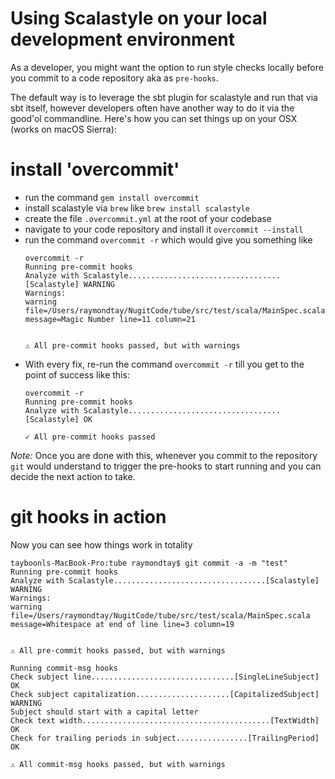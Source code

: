 # Using Scalastyle on your local development environment

As a developer, you might want the option to run style checks locally before
you commit to a code repository aka as `pre-hooks`.

The default way is to leverage the sbt plugin for scalastyle and run that via
sbt itself, however developers often have another way to do it via the good'ol
commandline. Here's how you can set things up on your OSX (works on macOS
Sierra):

# install 'overcommit'

* run the command `gem install overcommit`
* install scalastyle via `brew` like `brew install scalastyle`
* create the file `.overcommit.yml` at the root of your codebase
* navigate to your code repository and install it `overcommit --install`
* run the command `overcommit -r` which would give you something like
  ```
  overcommit -r
  Running pre-commit hooks
  Analyze with Scalastyle..................................[Scalastyle] WARNING
  Warnings:
  warning file=/Users/raymondtay/NugitCode/tube/src/test/scala/MainSpec.scala message=Magic Number line=11 column=21
  
  
  ⚠ All pre-commit hooks passed, but with warnings
  ```
* With every fix, re-run the command `overcommit -r` till you get to the point
  of success like this:
  ```
  overcommit -r
  Running pre-commit hooks
  Analyze with Scalastyle..................................[Scalastyle] OK
  
  ✓ All pre-commit hooks passed
  ```

*Note:* Once you are done with this, whenever you commit to the repository
`git` would understand to trigger the pre-hooks to start running and you can
decide the next action to take.

# git hooks in action

Now you can see how things work in totality
```
tayboonls-MacBook-Pro:tube raymondtay$ git commit -a -m "test"
Running pre-commit hooks
Analyze with Scalastyle..................................[Scalastyle] WARNING
Warnings:
warning file=/Users/raymondtay/NugitCode/tube/src/test/scala/MainSpec.scala message=Whitespace at end of line line=3 column=19


⚠ All pre-commit hooks passed, but with warnings

Running commit-msg hooks
Check subject line................................[SingleLineSubject] OK
Check subject capitalization.....................[CapitalizedSubject] WARNING
Subject should start with a capital letter
Check text width..........................................[TextWidth] OK
Check for trailing periods in subject................[TrailingPeriod] OK

⚠ All commit-msg hooks passed, but with warnings

```
